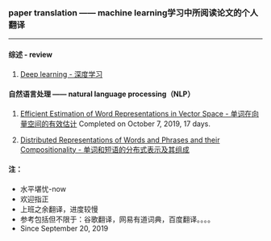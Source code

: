 ### paper translation —— machine learning学习中所阅读论文的个人翻译

***
#### 综述 - review
1. [Deep learning - 深度学习](./review/Deep_learning.md)

#### 自然语言处理 —— natural language processing（NLP）

1. [Efficient Estimation of Word Representations in Vector Space - 单词在向量空间的有效估计](./NLP/Efﬁcient_Estimation_of_Word_Representations_in_Vector_Space.md)
Completed on October 7, 2019, 17 days.

2. [Distributed Representations of Words and Phrases and their Compositionality - 单词和短语的分布式表示及其组成](./NLP/Distributed_Representations_of_Words_and_Phrases_and_their_Compositionality.md)

#### 注：
* 水平堪忧-now
* 欢迎指正
* 上班之余翻译，进度较慢
* 参考包括但不限于：谷歌翻译，网易有道词典，百度翻译。。。。
* Since September 20, 2019